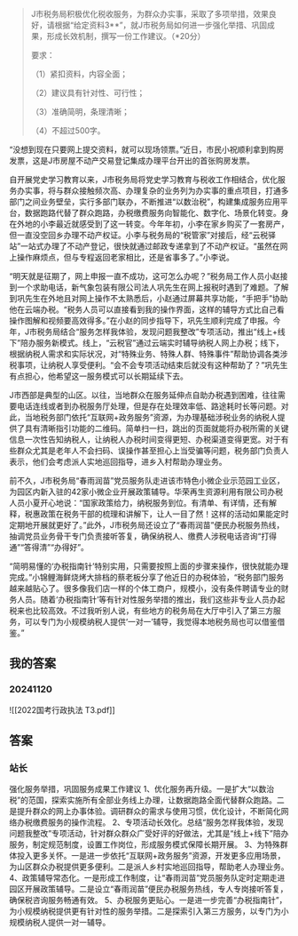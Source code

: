 
> J市税务局积极优化税收服务，为群众办实事，采取了多项举措，效果良好，请根据“给定资料3**”，就J市税务局如何进一步强化举措、巩固成果，形成长效机制，撰写一份工作建议。（*20分）
> 
> 要求：
> 
> （1）紧扣资料，内容全面；
> 
> （2）建议具有针对性、可行性；
> 
> （3）准确简明，条理清晰；
> 
> （4）不超过500字。


“没想到现在只要网上提交资料，就可以现场领票。”近日，市民小祝顺利拿到购房发票，这是J市房屋不动产交易登记集成办理平台开出的首张购房发票。

自开展党史学习教育以来，J市税务局将党史学习教育与税收工作相结合，优化服务办实事，将与群众接触频次高、办理复杂的业务列为办实事的重点项目，打通多部门之间业务壁垒，实行多部门联办，不断推进“以数治税”，构建集成服务应用平台，数据跑路代替了群众跑路，办税缴费服务向智能化、数字化、场景化转变。身在外地的小李最近就感受到了这一转变。今年年初，小李在家乡购买了一套房产，但一直没空回乡办理不动产权证。小李与税务局的“税管家”对接后，经“云税驿站”一站式办理了不动产登记，很快就通过邮政专递拿到了不动产权证。“虽然在网上操作麻烦点，但与专程返回老家相比，还是省事多了。”小李说。

“明天就是征期了，网上申报一直不成功，这可怎么办呢？”税务局工作人员小赵接到一个求助电话，新气象包装有限公司法人巩先生在网上报税时遇到了难题。了解到巩先生在外地且对网上操作不太熟悉后，小赵通过屏幕共享功能，“手把手”协助他在云端办税。“税务人员可以直接看到我的操作界面，这样的辅导方式比自己看操作图解和视频要高效得多。”在小赵的同步指导下，巩先生顺利完成了申报。今年，J市税务局结合“服务怎样我体验，发现问题我整改”专项活动，推出“线上+线下”陪办服务新模式。线上，“云税官”通过云端实时辅导纳税人网上办税；线下，根据纳税人需求和实际状况，对“特殊业务、特殊人群、特殊事件”帮助协调各类涉税事项，让纳税人享受便利。“会不会专项活动结束后就没有这种帮助了？”巩先生有点担心，他希望这一服务模式可以长期延续下去。

J市西部是典型的山区。以往，当地群众在服务延伸点自助办税遇到困难，往往需要电话连线或者到办税服务厅处理，但是存在处理效率低、路途耗时长等问题。对此，当地税务部门依托“互联网+政务服务”资源，为办理基础涉税业务的纳税人提供了具有清晰指引功能的二维码。简单扫一扫，跳出的页面就能将办税所需的关键信息一次性告知纳税人，让纳税人办税时间变得更短、办税渠道变得更宽。对于有些群众尤其是老年人不会扫码、误操作甚至担心上当受骗等问题，税务部门负责人表示，他们会考虑派人实地巡回指导，进乡入村帮助办理业务。

前不久，J市税务局“春雨润苗”党员服务队走进该市特色小微企业示范园工业区，为园区内新入驻的42家小微企业开展政策辅导。华荣再生资源利用有限公司办税人员小夏开心地说：“国家政策给力，纳税服务到位。有清单、有详情，还有解释，税惠政策在税务干部的梳理和讲解下，让人一目了然！这样的活动如果能定时定期地开展就更好了。”此外，J市税务局还设立了“春雨润苗”便民办税服务热线，抽调党员业务骨干专门负责接听答复，确保纳税人、缴费人涉税电话咨询“打得通”“答得清”“办得好”。

“简明易懂的‘办税指南针’特别实用，只需要按照上面的步骤来操作，很快就能办理完成。”小锦鲤海鲜烧烤大排档的蔡老板分享了他近日的办税体验，“税务部门服务越来越贴心了。很多像我们店一样的个体工商户，规模小，没有条件聘请专业的财务人员。随着‘办税指南针’等有针对性服务举措的推出，我们这些非专业人员办起税来也比较高效。不过我听别人说，有些地方的税务局在大厅中引入了第三方服务，可以专门为小规模纳税人提供‘一对一’辅导，我觉得本地税务局也可以借鉴借鉴。”


## 我的答案

### 20241120

![[2022国考行政执法 T3.pdf]]

## 答案

### 站长 

强化服务举措，巩固服务成果工作建议 
1、优化服务再升级。一是扩大“以数治税”的范国，探索实施所有全部业务线上办理，让数据跑路全面代替群众跑路。二是提升群众的网上办事体验。调研群众的需求与使用习惯，优化设计，不断简化网络办税缴费服务的操作流程。 
2、专项活动长效化。总结“服务怎样我体验，发现问题我整改”专项活动，针对群众群众广受好评的好做法，尤其是“线上+线下”陪办服务，制定规范制度，设置工作岗位，形成服务模式保障长期开展。 
3、为特殊群体投入更多关怀。一是进一步依托“互联网+政务服务”资源，开发更多应用场景，为山区群众办税提供更多便利。二是派人乡村实地巡回指导，帮助老人办理业务。 
4、政策辅导常态化。一是形成工作制度，让“春雨润苗”党员服务队定时定期走进园区开展政策辅导。二是设立“春雨润苗”便民办税服务热线，专人专岗接听答复，确保税咨询服务畅通有效。 
5、办税服务更贴心。一是进一步完善“办税指南针”，为小规模纳税提供更有针对性的服务举措。二是探索引入第三方服务，以专门为小规模纳税人提供一对一辅导。




